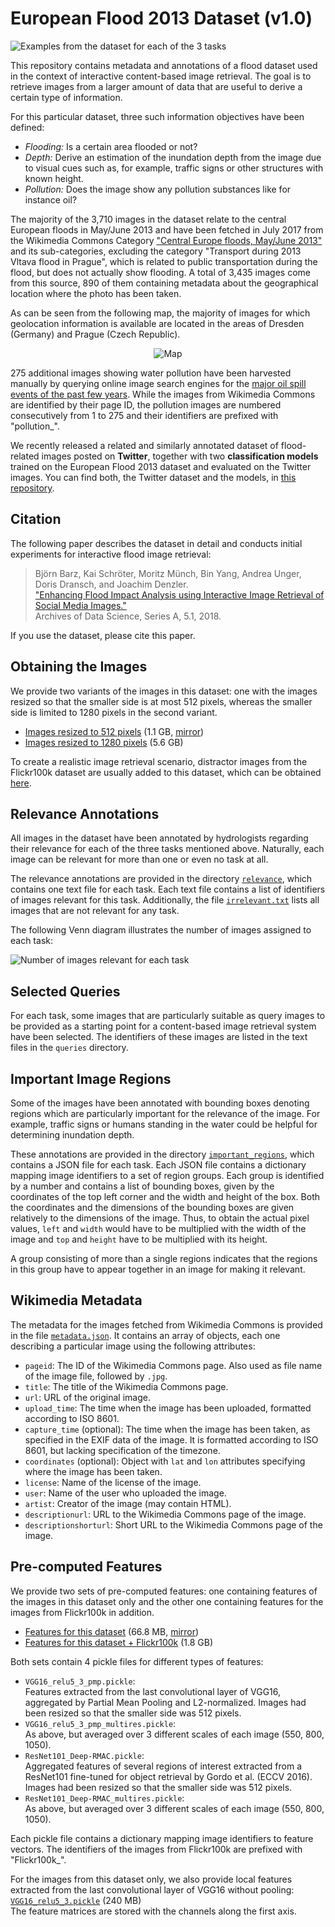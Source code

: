 European Flood 2013 Dataset (v1.0)
==================================

![Examples from the dataset for each of the 3 tasks](examples.jpg)

This repository contains metadata and annotations of a flood dataset used in the context of interactive
content-based image retrieval. The goal is to retrieve images from a larger amount of data that are
useful to derive a certain type of information.

For this particular dataset, three such information objectives have been defined:

- *Flooding:* Is a certain area flooded or not?
- *Depth:* Derive an estimation of the inundation depth from the image due to visual cues such as, for example,
  traffic signs or other structures with known height.
- *Pollution:* Does the image show any pollution substances like for instance oil?

The majority of the 3,710 images in the dataset relate to the central European floods in May/June 2013 and
have been fetched in July 2017 from the Wikimedia Commons Category
["Central Europe floods, May/June 2013"][1] and its sub-categories, excluding the category
"Transport during 2013 Vltava flood in Prague", which is related to public transportation during
the flood, but does not actually show flooding.
A total of 3,435 images come from this source, 890 of them containing metadata about the geographical
location where the photo has been taken.

As can be seen from the following map, the majority of images for which geolocation information is available
are located in the areas of Dresden (Germany) and Prague (Czech Republic).

<p align="center"><img alt="Map" src="map.png"></p>

275 additional images showing water pollution have been harvested manually by querying online image
search engines for the [major oil spill events of the past few years][2].
While the images from Wikimedia Commons are identified by their page ID, the pollution images are
numbered consecutively from 1 to 275 and their identifiers are prefixed with "pollution_".

We recently released a related and similarly annotated dataset of flood-related images posted on **Twitter**, together with two **classification models** trained on the European Flood 2013 dataset and evaluated on the Twitter images.
You can find both, the Twitter dataset and the models, in [this repository][12].


Citation
--------

The following paper describes the dataset in detail and conducts initial experiments for interactive
flood image retrieval:

> Björn Barz, Kai Schröter, Moritz Münch, Bin Yang, Andrea Unger, Doris Dransch, and Joachim Denzler.  
> ["Enhancing Flood Impact Analysis using Interactive Image Retrieval of Social Media Images."][11]  
> Archives of Data Science, Series A, 5.1, 2018.

If you use the dataset, please cite this paper.


Obtaining the Images
--------------------

We provide two variants of the images in this dataset:
one with the images resized so that the smaller side is at most 512 pixels, whereas the smaller side is limited to 1280 pixels in the second variant.

- [Images resized to 512 pixels][3] (1.1 GB, [mirror][9])
- [Images resized to 1280 pixels][4] (5.6 GB)

To create a realistic image retrieval scenario, distractor images from the Flickr100k dataset are usually
added to this dataset, which can be obtained [here][5].


Relevance Annotations
---------------------

All images in the dataset have been annotated by hydrologists regarding their relevance for each of the
three tasks mentioned above.
Naturally, each image can be relevant for more than one or even no task at all.

The relevance annotations are provided in the directory [`relevance`](relevance/),
which contains one text file for each task.
Each text file contains a list of identifiers of images relevant for this task.
Additionally, the file [`irrelevant.txt`](relevance/irrelevant.txt) lists all images that are not relevant
for any task.

The following Venn diagram illustrates the number of images assigned to each task:

![Number of images relevant for each task](statistics.svg)


Selected Queries
----------------

For each task, some images that are particularly suitable as query images to be provided as a starting
point for a content-based image retrieval system have been selected.
The identifiers of these images are listed in the text files in the `queries` directory.


Important Image Regions
-----------------------

Some of the images have been annotated with bounding boxes denoting regions which are particularly
important for the relevance of the image.
For example, traffic signs or humans standing in the water could be helpful for determining
inundation depth.

These annotations are provided in the directory [`important_regions`](important_regions/),
which contains a JSON file for each task.
Each JSON file contains a dictionary mapping image identifiers to a set of region groups.
Each group is identified by a number and contains a list of bounding boxes, given by the coordinates
of the top left corner and the width and height of the box.
Both the coordinates and the dimensions of the bounding boxes are given relatively to the dimensions of
the image. Thus, to obtain the actual pixel values, `left` and `width` would have to be multiplied
with the width of the image and `top` and `height` have to be multiplied with its height.

A group consisting of more than a single regions indicates that the regions in this group have to appear together in an image for making it relevant.


Wikimedia Metadata
------------------

The metadata for the images fetched from Wikimedia Commons is provided in the file [`metadata.json`](metadata.json).
It contains an array of objects, each one describing a particular image using the following attributes:

- `pageid`: The ID of the Wikimedia Commons page. Also used as file name of the image file, followed by `.jpg`.
- `title`: The title of the Wikimedia Commons page.
- `url`: URL of the original image.
- `upload_time`: The time when the image has been uploaded, formatted according to ISO 8601.
- `capture_time` (optional): The time when the image has been taken, as specified in the EXIF data of the image.
  It is formatted according to ISO 8601, but lacking specification of the timezone.
- `coordinates` (optional): Object with `lat` and `lon` attributes specifying where the image has been taken.
- `license`: Name of the license of the image.
- `user`: Name of the user who uploaded the image.
- `artist`: Creator of the image (may contain HTML).
- `descriptionurl`: URL to the Wikimedia Commons page of the image.
- `descriptionshorturl`: Short URL to the Wikimedia Commons page of the image.


Pre-computed Features
---------------------

We provide two sets of pre-computed features:
one containing features of the images in this dataset only and the other one containing features for the
images from Flickr100k in addition.

- [Features for this dataset][6] (66.8 MB, [mirror][10])
- [Features for this dataset + Flickr100k][7] (1.8 GB)

Both sets contain 4 pickle files for different types of features:

- `VGG16_relu5_3_pmp.pickle`:  
  Features extracted from the last convolutional layer of VGG16,
  aggregated by Partial Mean Pooling and L2-normalized.
  Images had been resized so that the smaller side was 512 pixels.
- `VGG16_relu5_3_pmp_multires.pickle`:  
  As above, but averaged over 3 different scales of each image (550, 800, 1050).
- `ResNet101_Deep-RMAC.pickle`:  
  Aggregated features of several regions of interest extracted from a ResNet101 fine-tuned for
  object retrieval by Gordo et al. (ECCV 2016).
  Images had been resized so that the smaller side was 512 pixels.
- `ResNet101_Deep-RMAC_multires.pickle`:  
  As above, but averaged over 3 different scales of each image (550, 800, 1050).

Each pickle file contains a dictionary mapping image identifiers to feature vectors.
The identifiers of the images from Flickr100k are prefixed with "Flickr100k_".

For the images from this dataset only, we also provide local features extracted from the last convolutional layer of VGG16 without pooling: [`VGG16_relu5_3.pickle`][8] (240 MB)  
The feature matrices are stored with the channels along the first axis.



[1]: https://commons.wikimedia.org/wiki/Category:Central_Europe_floods,_May/June_2013
[2]: https://en.wikipedia.org/wiki/List_of_oil_spills
[3]: https://archive.org/download/european-flood-2013/european-flood-2013_imgs_small.zip
[4]: https://archive.org/download/european-flood-2013/european-flood-2013_imgs_large.zip
[5]: http://www.robots.ox.ac.uk/~vgg/data/oxbuildings/flickr100k.html
[6]: https://archive.org/download/european-flood-2013/features.zip
[7]: https://archive.org/download/european-flood-2013/features_flickr100k.zip
[8]: https://archive.org/download/european-flood-2013/VGG16_relu5_3.pickle.gz
[9]: https://cloud.uni-jena.de/index.php/s/Tdns4xnw72XoBiN/download?path=%2F&files=european-flood-2013_imgs_small.zip
[10]: https://cloud.uni-jena.de/index.php/s/Tdns4xnw72XoBiN/download?path=%2F&files=features.zip
[11]: https://arxiv.org/pdf/1908.03361
[12]: https://github.com/cvjena/twitter-flood-dataset
